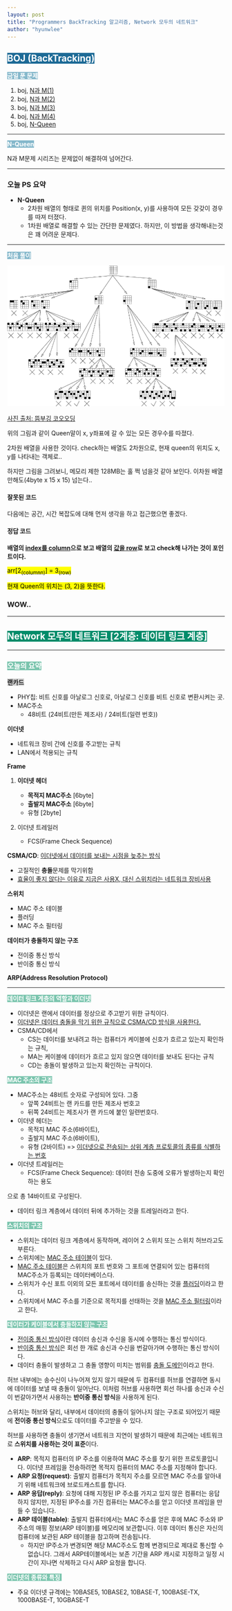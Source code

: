 ```yaml
---
layout: post
title: "Programmers BackTracking 알고리즘, Network 모두의 네트워크"
author: "hyunwlee"
---
```


## <span style="background-color:#1D6A96; color:white">BOJ (BackTracking)</span>

<span style="background-color:#85B8CB; color:white"><strong>금일 푼 문제</strong></span>

1. boj, [N과 M(1)](https://www.acmicpc.net/problem/15649)
2. boj, [N과 M(2)](https://www.acmicpc.net/problem/15650)
3. boj, [N과 M(3)](https://www.acmicpc.net/problem/15651)
4. boj, [N과 M(4)](https://www.acmicpc.net/problem/15652)
5. boj, [N-Queen](https://www.acmicpc.net/problem/9663)

---

<span style="background-color:#85B8CB; color:white"><strong>N-Queen</strong></span>

N과 M문제 시리즈는 문제없이 해결하여 넘어간다.

---

### 오늘 PS 요약

- <strong>N-Queen</strong>
  - 2차원 배열의 형태로 퀸의 위치를 Position(x, y)를 사용하여 모든 갖갖이 경우를 따져 터졌다.
  - 1차원 배열로 해결할 수 있는 간단한 문제였다. 하지만, 이 방법을 생각해내는것은 꽤 어려운 문제다.

---

<span style="background-color:#85B8CB; color:white"><strong>처음 풀이</strong></span>

<img src="https://github.com/hyunwlee-dev/TIL/blob/618753b57b32664830d3f2fe42dd642c43524c78/images/til211124/ps1.png?raw=true" style="zoom:100%;"/>

[사진 출처: 뜸부깅 코오오딩](https://fbtmdwhd33.tistory.com/40)

위의 그림과 같이 Queen말이 x, y좌표에 갈 수 있는 모든 경우수를 따졌다.

2차원 배열을 사용한 것이다. check하는 배열도 2차원으로, 현재 queen의 위치도 x, y를 나타내는 객체로..

하지만 그림을 그려보니, 메모리 제한 128MB는 훌 쩍 넘을것 같아 보인다. 이차원 배열만해도(4byte x 15 x 15) 넘는다..



#### 잘못된 코드

<script src="https://gist.github.com/hyunwlee-dev/4590400f34c830619a7793c36c5b0324.js"></script>

다음에는 공간, 시간 복잡도에 대해 먼저 생각을 하고 접근했으면 좋겠다.

#### 정답 코드

<script src="https://gist.github.com/hyunwlee-dev/2aca032b5a33f164b63623c51797c6b6.js"></script>

<strong>배열의 <u>index를 column</u>으로 보고 배열의 <u>값을 row</u>로 보고 check해 나가는 것이 포인트이다.</strong>

<mark>arr[2<sub>(columnn)</sub>] = 3<sub>(row)</sub></mark>

<mark>현재 Queen의 위치는 (3, 2)을 뜻한다.</mark> 

### WOW..

---

## <span style="background-color:#028C6A; color:white">Network 모두의 네트워크 [2계층: 데이터 링크 계층]</span>

---

### <span style="background-color:#7BC5AE; color:white"><strong>오늘의 요약</strong></span>

<span style="background-color:lightgray"><strong>랜카드</strong></span>

- PHY칩: 비트 신호를 아날로그 신호로, 아날로그 신호를 비트 신호로 변환시켜는 곳.
- MAC주소
  - 48비트 (24비트(만든 제조사) / 24비트(일련 번호))

<strong>이더넷</strong>

- 네트워크 장비 간에 신호를 주고받는 규칙
- LAN에서 적용되는 규칙

<strong>Frame</strong>

1. <strong>이더넷 헤더</strong>
   - <strong>목적지 MAC주소</strong> [6byte]
   - <strong>출발지 MAC주소</strong> [6byte]
   - 유형 [2byte]

2. 이더넷 트레일러
   - FCS(Frame Check Sequence)

<strong>CSMA/CD</strong>: <u>이더넷에서 데이터를 보내는 시점을 늦추는 방식</u>

- 고질적인 <strong>충돌</strong>문제를 막기위함
- <u>효율이 좋지 않다는 이유로 지금은 사용X, 대신 스위치라는 네트워크 장비사용</u>

<strong>스위치</strong>

- MAC 주소 테이블
- 플러딩
- MAC 주소 필터링

<strong>데이터가 충돌하지 않는 구조</strong>

- 전이중 통신 방식
- 반이중 통신 방식

<strong>ARP(Address Resolution Protocol)</strong>

---

<span style="background-color:#7BC5AE; color:white"><strong>데이터 링크 계층의 역할과 이더넷</strong></span>

- 이더넷은 랜에서 데이터를 정상으로 주고받기 위한 규칙이다.
- <u>이더넷은 데이터 충돌을 막기 위한 규칙으로 CSMA/CD 방식을 사용한다.</u>
- CSMA/CD에서
  - CS는 데이터를 보내려고 하는 컴퓨터가 케이블에 신호가 흐르고 있는지 확인하는 규칙, 
  - MA는 케이블에 데이터가 흐르고 있지 않으면 데이터를 보내도 된다는 규칙
  - CD는 충돌이 발생하고 있는지 확인하는 규칙이다.

<span style="background-color:#7BC5AE; color:white"><strong>MAC 주소의 구조</strong></span>

- MAC주소는 48비트 숫자로 구성되어 있다. 그중 
  - 앞쪽 24비트는 랜 카드를 만든 제조사 번호고
  - 뒤쪽 24비트는 제조사가 랜 카드에 붙인 일련번호다.
- 이더넷 헤더는 
  - 목적지 MAC 주소(6바이트), 
  - 출발지 MAC 주소(6바이트),
  - 유형 (2바이트) => <u>이더넷으로 전송되는 상위 계층 프로토콜의 종류를 식별하는 번호</u>
- 이더넷 트레일러는
  - FCS(Frame Check Sequence): 데이터 전송 도중에 오류가 발생하는지 확인하는 용도

으로 총 14바이트로 구성된다.

- 데이터 링크 계층에서 데이터 뒤에 추가하는 것을 트레일러라고 한다.

<span style="background-color:#7BC5AE; color:white"><strong>스위치의 구조</strong></span>

- 스위치는 데이터 링크 계층에서 동작하며, 레이어 2 스위치 또는 스위치 허브라고도 부른다.
- 스위치에는 <u>MAC 주소 테이블</u>이 있다.
- <u>MAC 주소 테이블</u>은 스위치의 포트 번호와 그 포트에 연결되어 있는 컴퓨터의 MAC주소가 등록되는 데이터베이스다.
- 스위치가 수신 포트 이외의 모든 포트에서 데이터를 송신하는 것을 <u>플러딩</u>이라고 한다.
- 스위치에서 MAC 주소를 기준으로 목적지를 선태하는 것을 <u>MAC 주소 필터링</u>이라고 한다.

<span style="background-color:#7BC5AE; color:white"><strong>데이터가 케이블에서 충돌하지 않는 구조</strong></span>

- <u>전이중 통신 방식</u>이란 데이터 송신과 수신을 동시에 수행하는 통신 방식이다.
- <u>반이중 통신 방식</u>은 회선 한 개로 송신과 수신을 번갈아가며 수행하는 통신 방식이다.
- 데이터 충돌이 발생하고 그 충돌 영향이 미치는 범위를 <u>충돌 도메인</u>이라고 한다.

허브 내부에는 송수신이 나누어져 있지 않기 때문에 두 컴퓨터를 허브를 연결하면 동시에 데이터를 보낼 때 충돌이 일어난다.
이처럼 허브를 사용하면 회선 하나를 송신과 수신이 번갈아가면서 사용하는 **반이중 통신 방식**을 사용하게 된다.  

스위치는 허브와 달리, 내부에서 데이터의 충돌이 일어나지 않는 구조로 되어있기 때문에 **전이중 통신 방식**으로도 데이터를 주고받을 수 있다.  

허브를 사용하면 충돌이 생기면서 네트워크 지연이 발생하기 때문에 최근에는 네트워크로 **스위치를 사용하는 것이 표준**이다.

- <strong>ARP</strong>: 목적지 컴퓨터의 IP 주소를 이용하여 MAC 주소를 찾기 위한 프로토콜입니다. 이더넷 프레임을 전송하려면 목적지 컴퓨터의 MAC 주소를 지정해야 합니다. 
- <strong>ARP 요청(request)</strong>: 출발지 컴퓨터가 목적지 주소를 모르면 MAC 주소를 알아내기 위해 네트워크에 브로드캐스트를 합니다. 
- <strong>ARP 응답(reply)</strong>: 요청에 대해 지정된 IP 주소를 가지고 있지 않은 컴퓨터는 응답하지 않지만, 지정된 IP주소를 가진 컴퓨터는 MAC주소를 얻고 이더넷 프레임을 만들 수 있습니다.
- <strong>ARP 테이블(table)</strong>: 출발지 컴퓨터에서는 MAC 주소를 얻은 후에 MAC 주소와 IP주소의 매핑 정보(ARP 테이블)를 메모리에 보관합니다. 이후 데이터 통신은 자신의 컴퓨터에 보관된 ARP 테이블을 참고하며 전송됩니다.
  - 하지만 IP주소가 변경되면 해당 MAC주소도 함께 변경되므로 제대로 통신할 수 없습니다. 그래서 ARP테이블에서는 보존 기간을 ARP 캐시로 지정하고 일정 시간이 지나면 삭제하고 다시 ARP 요청을 합니다.

<span style="background-color:#7BC5AE; color:white"><strong>이더넷의 종류와 특징 </strong></span>

- 주요 이더넷 규격에는 10BASE5, 10BASE2, 10BASE-T, 100BASE-TX, 1000BASE-T, 10GBASE-T
